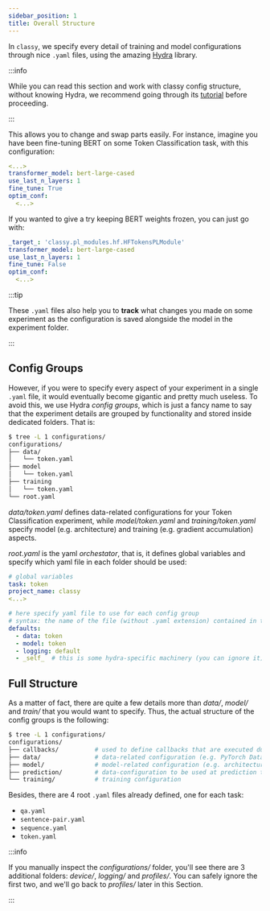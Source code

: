 ```yaml
---
sidebar_position: 1
title: Overall Structure
---
```


In `classy`, we specify every detail of training and model configurations through nice `.yaml` files,
using the amazing [Hydra](https://hydra.cc/) library. 

:::info 

While you can read this section and work with classy config structure, without knowing Hydra, we recommend
going through its [tutorial](https://hydra.cc/docs/tutorials/intro) before proceeding.

:::

This allows you to change and swap parts easily. For instance, imagine you have been fine-tuning BERT on some Token 
Classification task, with this configuration:

```yaml
<...>
transformer_model: bert-large-cased
use_last_n_layers: 1
fine_tune: True
optim_conf:
  <...>
```

If you wanted to give a try keeping BERT weights frozen, you can just go with:

```yaml
_target_: 'classy.pl_modules.hf.HFTokensPLModule'
transformer_model: bert-large-cased
use_last_n_layers: 1
fine_tune: False
optim_conf:
  <...>
```

:::tip

These `.yaml` files also help you to **track** what changes you made on some experiment as the configuration is saved alongside
the model in the experiment folder.

:::

## Config Groups

However, if you were to specify every aspect of your experiment in a single `.yaml` file, it would eventually become gigantic
and pretty much useless. To avoid this, we use Hydra *config groups*, which is just a fancy name to say that the 
experiment details are grouped by functionality and stored inside dedicated folders. That is:

```bash
$ tree -L 1 configurations/
configurations/
├── data/
│   └── token.yaml
├── model
│   └── token.yaml
├── training
│   └── token.yaml
└── root.yaml
```

*data/token.yaml* defines data-related configurations for your Token Classification experiment, while *model/token.yaml* and
*training/token.yaml* specify model (e.g. architecture) and training (e.g. gradient accumulation) aspects.

*root.yaml* is the yaml *orchestator*, that is, it defines global variables and specify which yaml file in each folder
should be used:

```yaml
# global variables
task: token
project_name: classy
<...>

# here specify yaml file to use for each config group
# syntax: the name of the file (without .yaml extension) contained in the corresponding folder
defaults:
  - data: token
  - model: token
  - logging: default
  - _self_  # this is some hydra-specific machinery (you can ignore it)
```

## Full Structure

As a matter of fact, there are quite a few details more than *data/*, *model/* and *train/* that you would want to specify.
Thus, the actual structure of the config groups is the following:

```bash
$ tree -L 1 configurations/
configurations/
├── callbacks/          # used to define callbacks that are executed during training (at precise steps, like every validation epoch)
├── data/               # data-related configuration (e.g. PyTorch Dataset)
├── model/              # model-related configuration (e.g. architecture)
├── prediction/         # data-configuration to be used at prediction time
└── training/           # training configuration
```

Besides, there are 4 root `.yaml` files already defined, one for each task:
* `qa.yaml`
* `sentence-pair.yaml`
* `sequence.yaml`
* `token.yaml`

:::info

If you manually inspect the *configurations/* folder, you'll see there are 3 additional folders: *device/*, *logging/* and
*profiles/*. You can safely ignore the first two, and we'll go back to *profiles/* later in this Section.

:::

